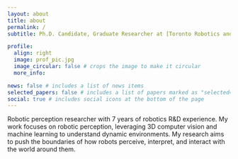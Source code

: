 ```yaml
---
layout: about
title: about
permalink: /
subtitle: Ph.D. Candidate, Graduate Researcher at [Toronto Robotics and Artificial Intelligence Laboratory](https://www.trailab.utias.utoronto.ca/).

profile:
  align: right
  image: prof_pic.jpg
  image_circular: false # crops the image to make it circular
  more_info:

news: false # includes a list of news items
selected_papers: false # includes a list of papers marked as "selected={true}"
social: true # includes social icons at the bottom of the page
---
```

Robotic perception researcher with 7 years of robotics R\&D experience. My work focuses on robotic perception, leveraging 3D computer vision and machine learning to understand dynamic environments. My research aims to push the boundaries of how robots perceive, interpret, and interact with the world around them.
